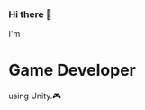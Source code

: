 ### Hi there 👋

I'm <h1>Game Developer</h1> using Unity.🎮

<!--
Here are some ideas to get you started:

- 🔭 I’m currently working on ... 
- 🌱 I’m currently learning ... Unity ML-Agents for autonomous driving (AI Car)
- 👯 I’m looking to collaborate on ... 
- 🤔 I’m looking for help with ...
- 💬 Ask me about ... 
- 📫 How to reach me: ... 
- 😄 Pronouns: ... 
- ⚡ Fun fact: ...
-->
